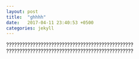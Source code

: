 ```yaml
---
layout: post
title:  "ghhhh"
date:   2017-04-11 23:40:53 +0500
categories: jekyll
---
```

 ????????????????????????????????????????????????
????????????????????????????????????????????????
